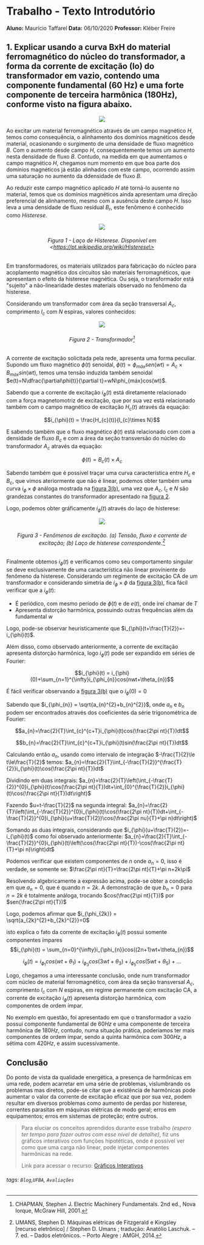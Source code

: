 <!--
title: Não linearidade no transformador
link: /blog/electric-machines/nonlinearity-transformer
categoryTitle: Máquinas Elétricas
categoryLink: /blog/electric-machines
tags: [Computação, Matemática, Desafio]
authorNick: taffarel55
authorName: Maurício Taffarel
authorId: 18634201
description: Esta é uma descrição em português
date: "2012/10/22"
time: 14
-->

# Trabalho - Texto Introdutório

**Aluno:** Maurício Taffarel
**Data:** 06/10/2020
**Professor:** Kléber Freire

## 1. Explicar usando a curva BxH do material ferromagnético do núcleo do transformador, a forma da corrente de excitação (Io) do transformador em vazio, contendo uma componente fundamental (60 Hz) e uma forte componente de terceira harmônica (180Hz), conforme visto na figura abaixo.

<center>
    
![](https://codimd.s3.shivering-isles.com/demo/uploads/upload_43f2f91bded987575c06390297cd9f0c.png)
    
</center>

Ao excitar um material ferromagnético através de um campo magnético $H$, temos como consequência, o alinhamento dos domínios magnéticos desde material, ocasionando o surgimento de uma densidade de fluxo magnético $B$. Com o aumento desde campo $H$, consequentemente temos um aumento nesta densidade de fluxo $B$. Contudo, na medida em que aumentamos o campo magnético $H$, chegamos num momento em que boa parte dos domínios magnéticos já estão alinhados com este campo, ocorrendo assim uma saturação no aumento da ddensidade de fluxo $B$.

Ao reduzir este campo magnético aplicado $H$ até torná-lo ausente no material, temos que os domínios magnéticos ainda apresentam uma direção preferencial de alinhamento, mesmo com a ausência deste campo $H$. Isso leva a uma densidade de fluxo resídual $B_r$, este fenômeno é conhecido como _Histerese_.

<center>
    
![](https://codimd.s3.shivering-isles.com/demo/uploads/upload_92959701c030bd6623eb697d3ffd735a.png)

###### Figura 1 - Laço de Histerese. Disponível em \<https://pt.wikipedia.org/wiki/Histerese\>

</center>
    
Em transformadores, os materiais utilizados para fabricação do núcleo para acoplamento magnético dos circuitos são materiais ferromagnéticos, que apresentam o efeito da histerese magnética. Ou seja, o transformador está "sujeito" a não-linearidade destes materiais observado no fenômeno da histerese.
    
Considerando um transformador com área da seção transversal $A_{c}$, comprimento $l_{c}$ com $N$ espiras, valores conhecidos: 
 
<center>
    
![](https://codimd.s3.shivering-isles.com/demo/uploads/upload_e84e8e185ba0c144fbf82cb87722e747.png)
    
###### Figura 2 - Transformador[^1]
    
</center>   
    
A corrente de excitação solicitada pela rede, apresenta uma forma peculiar. Supondo um fluxo magnético $\phi(t)$ senoidal, $\phi(t)=\phi_{máx}sen(wt)=A_{c}\times B_{máx}sin(wt)$, temos uma tensão induzida também senoidal $e(t)=N\dfrac{\partial\phi(t)}{\partial t}=wN\phi_{máx}cos(wt)$.
    
Sabendo que a corrente de excitação $i_{\phi}(t)$ está diretamente relacionado com a força magnetomotriz de excitação, que por sua vez está relacionado também com o campo magnético de excitação $H_{c}(t)$ através da equação:
    
$$i_{\phi}(t) = \frac{H_{c}(t)}{l_{c}\times N}$$
    
E sabendo também que o fluxo magnético $\phi(t)$ está relacionado com com a densidade de fluxo $B_{c}$ e com a área da seção transversão do núcleo do transformador $A_{c}$ através da equação:
    
$$\phi(t)=B_{c}(t)\times A_{c}$$ 
    
Sabendo também que é possível traçar uma curva característica entre $H_{c}$ e $B_{c}$, que vimos ateriormente que não é linear, podemos obter também uma curva $i_{\phi}\times\phi$ análoga mostrada na [figura 3(b)](#Figura-3---Fen%C3%B4menos-de-excita%C3%A7%C3%A3o-a-Tens%C3%A3o-fluxo-e-corrente-de-excita%C3%A7%C3%A3o-b-La%C3%A7o-de-histerese-correspondente2), uma vez que $A_{c}$, $l_{c}$ e $N$ são grandezas constantes do transformador apresentado na [figura 2](#Figura-2---Transformador1).
    
Logo, podemos obter gráficamente $i_{\phi}(t)$ através do laço de histerese:

<center>
    
![](https://codimd.s3.shivering-isles.com/demo/uploads/upload_6c6755b089f662ea55017481755a8927.png)
    
###### Figura 3 - Fenômenos de excitação. (a) Tensão, fluxo e corrente de excitação; (b) Laço de histerese correspondente.[^2]
    
</center>
    
Finalmente obtemos $i_{\phi}(t)$ e verificamos como seu comportamento singular se deve exclusivamente de uma característica não linear proviniente do fenômeno da histerese. Considerando um regimente de excitação CA de um transformador e considerando simetria de $i_{\phi}\times\phi$ da [figura 3(b)](#Figura-3---Fen%C3%B4menos-de-excita%C3%A7%C3%A3o-a-Tens%C3%A3o-fluxo-e-corrente-de-excita%C3%A7%C3%A3o-b-La%C3%A7o-de-histerese-correspondente2), fica fácil verificar que a $i_{\phi}(t)$:
    
- É periódico, com mesmo período de $\phi(t)$ e de $e(t)$, onde irei chamar de $T$
- Apresenta distorção harmônica, possuindo outras frequências além da fundamental $w$
    
Logo, pode-se observar heuristicamente que $i_{\phi}(t+\frac{T}{2})=-i_{\phi}(t)$.
    
Além disso, como observado anteriormente, a corrente de excitação apresenta distorção harmônica, logo $i_{\phi}(t)$ pode ser expandido em séries de Fourier:
    
$$i_{\phi}(t) = i_{\phi}(0)+\sum_{n=1}^{\infty}i_{\phi_{n}}cos(nwt+\theta_{n})$$
    
É fácil verificar observando a [figura 3(b)](#Figura-3---Fen%C3%B4menos-de-excita%C3%A7%C3%A3o-a-Tens%C3%A3o-fluxo-e-corrente-de-excita%C3%A7%C3%A3o-b-La%C3%A7o-de-histerese-correspondente2) que o $i_{\phi}(0)=0$
    
Sabendo que $i_{\phi_{n}} = \sqrt{a_{n}^{2}+b_{n}^{2}}$, onde $a_{n}$ e $b_{n}$ podem ser encontrados através dos coeficientes da série trigonométrica de Fourier:

$$a_{n}=\frac{2}{T}\int_{c}^{c+T}i_{\phi}(t)cos(\frac{2\pi nt}{T})dt$$

$$b_{n}=\frac{2}{T}\int_{c}^{c+T}i_{\phi}(t)sin(\frac{2\pi nt}{T})dt$$

Calculando então $a_{n}$, usando como intervalo de integração $-\frac{T}{2}\le t\le\frac{T}{2}$ temos:
$a_{n}=\frac{2}{T}\int_{-\frac{T}{2}}^{\frac{T}{2}}i_{\phi}(t)\cos(\frac{2\pi nt}{T})dt$

Dividindo em duas integrais:
$a_{n}=\frac{2}{T}\left(\int_{-\frac{T}{2}}^{0}i_{\phi}(t)\cos(\frac{2\pi nt}{T})dt+\int_{0}^{\frac{T}{2}}i_{\phi}(t)\cos(\frac{2\pi nt}{T})dt\right)$

Fazendo $u=t-\frac{T}{2}$ na segunda integral:
$a_{n}=\frac{2}{T}\left(\int_{-\frac{T}{2}}^{0}i_{\phi}(t)\cos(\frac{2\pi nt}{T})dt+\int_{-\frac{T}{2}}^{0}i_{\phi}(u+\frac{T}{2})\cos(\frac{2\pi nu}{T}+\pi n)dt\right)$

Somando as duas integrais, considerando que $i_{\phi}(u+\frac{T}{2})=-i_{\phi}(t)$ como foi observado anteriormente:
$a_{n}=\frac{2}{T}\int_{-\frac{T}{2}}^{0}i_{\phi}(t)\left(\cos(\frac{2\pi nt}{T})-\cos(\frac{2\pi nt}{T}+\pi n)\right)dt$

Podemos verificar que existem componentes de $n$ onde $a_{n}=0$, isso é verdade, se somente se:
$\frac{2\pi nt}{T}=\frac{2\pi nt}{T}+\pi n+2k\pi$

Resolvendo algebricamente a expressão acima, pode-se obter a condição em que $a_{n}=0$, que é quando $n=2k$. A demonstração de que $b_{n} = 0$ para $n=2k$ é totalmente análoga, trocando $cos(\frac{2\pi nt}{T})$ por $sen(\frac{2\pi nt}{T})$

Logo, podemos afirmar que $i_{\phi_{2k}} = \sqrt{a_{2k}^{2}+b_{2k}^{2}}=0$

isto explica o fato da corrente de excitação $i_{\phi}(t)$ possui somente componentes ímpares
$$i_{\phi}(t) = \sum_{n=0}^{\infty}i_{\phi_{n}}cos((2n+1)wt+\theta_{n})$$

$$
i_{\phi}(t) =
i_{\phi_{1}}cos(wt+\theta_{1})+
i_{\phi_{3}}cos(3wt+\theta_{3})+
i_{\phi_{5}}cos(5wt+\theta_{5})+...
$$

Logo, chegamos a uma interessante conclusão, onde num transformador com núcleo de material ferromagnético, com área da seção transversal $A_{c}$, comprimento $l_{c}$ com $N$ espiras, em regime permanente com excitação CA, a corrente de excitação $i_{\phi}(t)$ apresenta distorção harmônica, com componentes de ordem ímpar.

No exemplo em questão, foi apresentado em que o transformador a vazio possui componente fundamental de $60Hz$ e uma componente de terceira harmônica de $180Hz$, contudo, numa situação prática, poderiamos ter mais componentes de ordem ímpar, sendo a quinta harmônica com $300Hz$, a sétima com $420Hz$, e assim sucessivamente.

## Conclusão

Do ponto de vista da qualidade energética, a presença de harmônicas em uma rede, podem acarretar em uma série de problemas, vislumbrando os problemas mas diretos, pode-se citar que a existência de harmônicas pode aumentar o valor da corrente de excitação eficaz que por sua vez, podem resultar em diversos problemas como aumento de perdas por histerese, correntes parasitas em máquinas elétricas de modo geral; erros em equipamentos; erros em sistemas de proteção; entre outros.

> Para eluciar os conceitos aprendidos durante esse trabalho _(espero ter tempo para fazer outros com esse nível de detalhe)_, fiz uns gráficos interativos com funções hipotéticas, onde é possível ver como que uma carga não linear, pode injetar componentes harmônicas na rede.
>
> Link para acessar o recurso: [Gráficos Interativos](https://www.desmos.com/calculator/l2jbmdl3lh)

###### tags: `Blog`,`UFBA`, `Avaliações`

[^1]: CHAPMAN, Stephen J. Electric Machinery Fundamentals. 2nd ed., Nova Iorque, McGraw Hill, 2001.
[^2]: UMANS, Stephen D. Máquinas elétricas de Fitzgerald e Kingsley [recurso eletrônico] / Stephen D. Umans ; tradução: Anatólio Laschuk. – 7. ed. – Dados eletrônicos. – Porto Alegre : AMGH, 2014.
